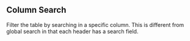 ## Column Search
Filter the table by searching in a specific column. This is different from <a routerLink="/advanced">global search</a> in that each header has a search field.

